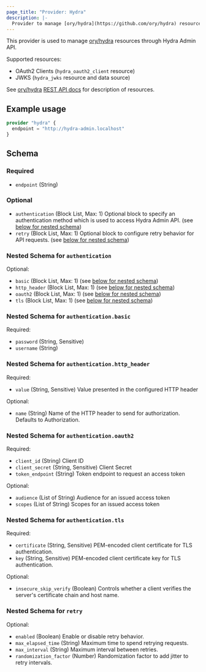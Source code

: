 ```yaml
---
page_title: "Provider: Hydra"
description: |-
  Provider to manage [ory/hydra](https://github.com/ory/hydra) resources.
---
```


This provider is used to manage [ory/hydra](https://github.com/ory/hydra) resources through Hydra Admin API.

Supported resources:

- OAuth2 Clients (`hydra_oauth2_client` resource)
- JWKS (`hydra_jwks` resource and data source)

See [ory/hydra](https://github.com/ory/hydra) [REST API docs](https://www.ory.sh/hydra/docs/reference/api/) for description of resources.

## Example usage

```terraform
provider "hydra" {
  endpoint = "http://hydra-admin.localhost"
}
```

<!-- schema generated by tfplugindocs -->
## Schema

### Required

- `endpoint` (String)

### Optional

- `authentication` (Block List, Max: 1) Optional block to specify an authentication method which is used to access Hydra Admin API. (see [below for nested schema](#nestedblock--authentication))
- `retry` (Block List, Max: 1) Optional block to configure retry behavior for API requests. (see [below for nested schema](#nestedblock--retry))

<a id="nestedblock--authentication"></a>
### Nested Schema for `authentication`

Optional:

- `basic` (Block List, Max: 1) (see [below for nested schema](#nestedblock--authentication--basic))
- `http_header` (Block List, Max: 1) (see [below for nested schema](#nestedblock--authentication--http_header))
- `oauth2` (Block List, Max: 1) (see [below for nested schema](#nestedblock--authentication--oauth2))
- `tls` (Block List, Max: 1) (see [below for nested schema](#nestedblock--authentication--tls))

<a id="nestedblock--authentication--basic"></a>
### Nested Schema for `authentication.basic`

Required:

- `password` (String, Sensitive)
- `username` (String)


<a id="nestedblock--authentication--http_header"></a>
### Nested Schema for `authentication.http_header`

Required:

- `value` (String, Sensitive) Value presented in the configured HTTP header

Optional:

- `name` (String) Name of the HTTP header to send for authorization.  Defaults to Authorization.


<a id="nestedblock--authentication--oauth2"></a>
### Nested Schema for `authentication.oauth2`

Required:

- `client_id` (String) Client ID
- `client_secret` (String, Sensitive) Client Secret
- `token_endpoint` (String) Token endpoint to request an access token

Optional:

- `audience` (List of String) Audience for an issued access token
- `scopes` (List of String) Scopes for an issued access token


<a id="nestedblock--authentication--tls"></a>
### Nested Schema for `authentication.tls`

Required:

- `certificate` (String, Sensitive) PEM-encoded client certificate for TLS authentication.
- `key` (String, Sensitive) PEM-encoded client certificate key for TLS authentication.

Optional:

- `insecure_skip_verify` (Boolean) Controls whether a client verifies the server's certificate chain and host name.



<a id="nestedblock--retry"></a>
### Nested Schema for `retry`

Optional:

- `enabled` (Boolean) Enable or disable retry behavior.
- `max_elapsed_time` (String) Maximum time to spend retrying requests.
- `max_interval` (String) Maximum interval between retries.
- `randomization_factor` (Number) Randomization factor to add jitter to retry intervals.